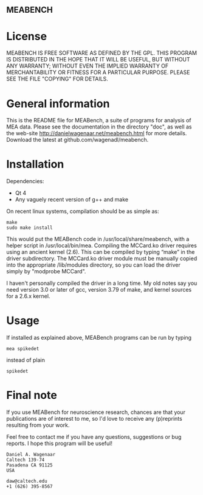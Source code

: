 MEABENCH
--------

License
=======

MEABENCH IS FREE SOFTWARE AS DEFINED BY THE GPL. THIS PROGRAM IS
DISTRIBUTED IN THE HOPE THAT IT WILL BE USEFUL, BUT WITHOUT ANY
WARRANTY; WITHOUT EVEN THE IMPLIED WARRANTY OF MERCHANTABILITY OR
FITNESS FOR A PARTICULAR PURPOSE. PLEASE SEE THE FILE "COPYING" FOR
DETAILS.

General information
===================

This is the README file for MEABench, a suite of programs for analysis
of MEA data. Please see the documentation in the directory "doc", as
well as the web-site http://danielwagenaar.net/meabench.html for
more details. Download the latest at github.com/wagenadl/meabench.

Installation
============

Dependencies:

- Qt 4
- Any vaguely recent version of g++ and make

On recent linux systems, compilation should be as simple as:

    make
    sudo make install

This would put the MEABench code in /usr/local/share/meabench, with a
helper script in /usr/local/bin/mea.  Compiling the MCCard.ko driver
requires using an ancient kernel (2.6). This can be compiled by typing
“make” in the driver subdirectory. The MCCard.ko driver module must be
manually copied into the appropriate /lib/modules directory, so you
can load the driver simply by "modprobe MCCard".

I haven't personally compiled the driver in a long time. My old notes
say you need version 3.0 or later of gcc, version 3.79 of make, and
kernel sources for a 2.6.x kernel.

Usage
=====

If installed as explained above, MEABench programs can be run by typing

    mea spikedet

instead of plain

    spikedet

Final note
==========

If you use MEABench for neuroscience research, chances are that your
publications are of interest to me, so I'd love to receive any
(p)reprints resulting from your work.

Feel free to contact me if you have any questions, suggestions or bug
reports. I hope this program will be useful!

    Daniel A. Wagenaar
    Caltech 139-74
    Pasadena CA 91125
    USA
  
    daw@caltech.edu
    +1 (626) 395-8567

